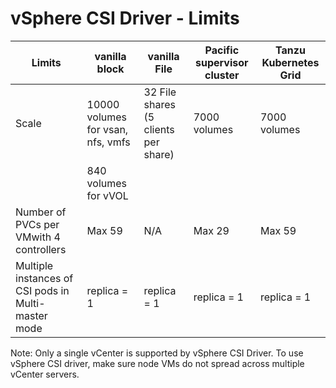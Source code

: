 # vSphere CSI Driver - Limits

| Limits                                              | vanilla block                     | vanilla File                         | Pacific supervisor cluster | Tanzu Kubernetes Grid |
|-----------------------------------------------------|-----------------------------------|--------------------------------------|----------------------------|-----------------------|
| Scale                                               | 10000 volumes for vsan, nfs, vmfs | 32 File shares (5 clients per share) | 7000 volumes               | 7000 volumes          |
|                                                     | 840 volumes for vVOL              |                                      |                            |                       |
| Number of PVCs per VMwith 4 controllers             | Max 59                            | N/A                                  | Max 29                     | Max 59                |
| Multiple instances of CSI pods in Multi-master mode | replica = 1                       | replica = 1                          | replica = 1                | replica = 1           |

Note: Only a single vCenter is supported by vSphere CSI Driver. To use vSphere CSI driver, make sure node VMs do not spread across multiple vCenter servers.
